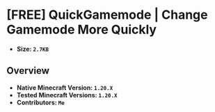 # [FREE] QuickGamemode | Change Gamemode More Quickly  

+ **Size: `2.7KB`**

## Overview
+ **Native Minecraft Version: `1.20.X`**  
+ **Tested Minecraft Versions: `1.20.X`**  
+ **Contributors: `Me`**  
